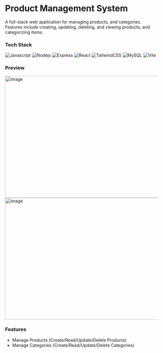 # Product Management System

A full-stack web application for managing products, and categories. Features include creating, updating, deleting, and viewing products, and categorizing items.

### Tech Stack
<p>
  <img alt="Javascript" src="https://img.shields.io/badge/-javascript-f7df1c?style=flat-square&logo=javascript&logoColor=black" />
  <img alt="Nodejs" src="https://img.shields.io/badge/-Nodejs-43853d?style=flat-square&logo=Node.js&logoColor=white" />
  <img alt="Express" src="https://img.shields.io/badge/-Express-000000?style=flat-square&logo=express&logoColor=white" />
  <img alt="React" src="https://img.shields.io/badge/-React-45b8d8?style=flat-square&logo=react&logoColor=white" />
  <img alt="TailwindCSS" src="https://img.shields.io/badge/tailwindcss-%2338B2AC.svg?style=flat&logo=tailwind-css&logoColor=white" />
  <img alt="MySQL" src="https://img.shields.io/badge/-MySQL-00758F?style=flat-square&logo=mysql&logoColor=white" />
  <img alt="Vite" src="https://img.shields.io/badge/-Vite-646cff?style=flat-square&logo=vite&logoColor=ffffff" />
</p>

### Preview
<img width="943" height="402" alt="image" src="https://github.com/user-attachments/assets/1f6c9b62-aa23-458f-b6f9-f51880593efe" />
<img width="943" height="402" alt="image" src="https://github.com/user-attachments/assets/41b4418a-7983-4d86-b75e-c7e7000de5c6" />

### Features
- Manage Products (Create/Read/Update/Delete Products)
- Manage Categories (Create/Read/Update/Delete Categories)

